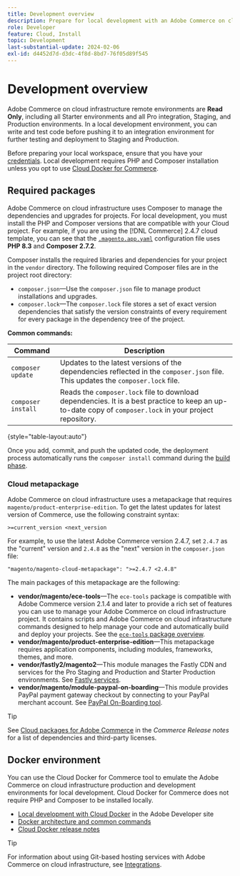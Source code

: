 ```yaml
---
title: Development overview
description: Prepare for local development with an Adobe Commerce on cloud infrastructure project.
role: Developer
feature: Cloud, Install
topic: Development
last-substantial-update: 2024-02-06
exl-id: d4452d7d-d3dc-4f8d-8bd7-76f05d89f545
---
```

# Development overview

Adobe Commerce on cloud infrastructure remote environments are **Read Only**, including all Starter environments and all Pro integration, Staging, and Production environments. In a local development environment, you can write and test code before pushing it to an integration environment for further testing and deployment to Staging and Production.

Before preparing your local workspace, ensure that you have your [credentials](../../get-started/prepare-workspace.md). Local development requires PHP and Composer installation unless you opt to use [Cloud Docker for Commerce](#docker-environment).

## Required packages

Adobe Commerce on cloud infrastructure uses Composer to manage the dependencies and upgrades for projects. For local development, you must install the PHP and Composer versions that are compatible with your Cloud project. For example, if you are using the [!DNL Commerce] 2.4.7 cloud template, you can see that the [`.magento.app.yaml`](https://github.com/magento/magento-cloud/blob/2.4.7/.magento.app.yaml) configuration file uses **PHP 8.3** and **Composer 2.7.2**.

Composer installs the required libraries and dependencies for your project in the `vendor` directory. The following required Composer files are in the project root directory:

- `composer.json`—Use the `composer.json` file to manage product installations and upgrades.
- `composer.lock`—The `composer.lock` file stores a set of exact version dependencies that satisfy the version constraints of every requirement for every package in the dependency tree of the project.

**Common commands:**

| Command            | Description                                                                                                                                              |
|--------------------|----------------------------------------------------------------------------------------------------------------------------------------------------------|
| `composer update`  | Updates to the latest versions of the dependencies reflected in the `composer.json` file. This updates the `composer.lock` file.                         |
| `composer install` | Reads the `composer.lock` file to download dependencies. It is a best practice to keep an up-to-date copy of `composer.lock` in your project repository. |

{style="table-layout:auto"}

Once you add, commit, and push the updated code, the deployment process automatically runs the `composer install` command during the [build phase](../deploy/process.md#build-phase-build-phase).

### Cloud metapackage

Adobe Commerce on cloud infrastructure uses a metapackage that requires `magento/product-enterprise-edition`. To get the latest updates for latest version of Commerce, use the following constraint syntax:

```text
>=current_version <next_version
```

For example, to use the latest Adobe Commerce version 2.4.7, set `2.4.7` as the "current" version and `2.4.8` as the "next" version in the `composer.json` file:

```text
"magento/magento-cloud-metapackage": ">=2.4.7 <2.4.8"
```

The main packages of this metapackage are the following:

- **vendor/magento/ece-tools**—The `ece-tools` package is compatible with Adobe Commerce version 2.1.4 and later to provide a rich set of features you can use to manage your Adobe Commerce on cloud infrastructure project. It contains scripts and Adobe Commerce on cloud infrastructure commands designed to help manage your code and automatically build and deploy your projects. See the [`ece-tools` package overview](../dev-tools/package-overview.md).
- **vendor/magento/product-enterprise-edition**—This metapackage requires application components, including modules, frameworks, themes, and more.
- **vendor/fastly2/magento2**—This module manages the Fastly CDN and services for the Pro Staging and Production and Starter Production environments. See [Fastly services](/help/cloud-guide/cdn/fastly.md#fastly-cdn-module-for-magento-2).
- **vendor/magento/module-paypal-on-boarding**—This module provides PayPal payment gateway checkout by connecting to your PayPal merchant account. See [PayPal On-Boarding tool](../store/paypal.md).

>[!TIP]
>
>See [Cloud packages for Adobe Commerce](/help/cloud-guide/release-notes/cloud-packages.md) in the _Commerce Release notes_ for a list of dependencies and third-party licenses.

## Docker environment

You can use the Cloud Docker for Commerce tool to emulate the Adobe Commerce on cloud infrastructure production and development environments for local development. Cloud Docker for Commerce does not require PHP and Composer to be installed locally.

- [Local development with Cloud Docker](https://developer.adobe.com/commerce/cloud-tools/docker/setup/) in the Adobe Developer site
- [Docker architecture and common commands](../dev-tools/cloud-docker.md)
- [Cloud Docker release notes](../release-notes/cloud-docker.md)

>[!TIP]
>
>For information about using Git-based hosting services with Adobe Commerce on cloud infrastructure, see [Integrations](../integrations/overview.md).
